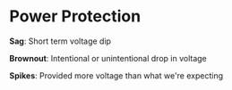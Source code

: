 # Power Protection

**Sag**: Short term voltage dip

**Brownout**: Intentional or unintentional drop in voltage

**Spikes**: Provided more voltage than what we're expecting
